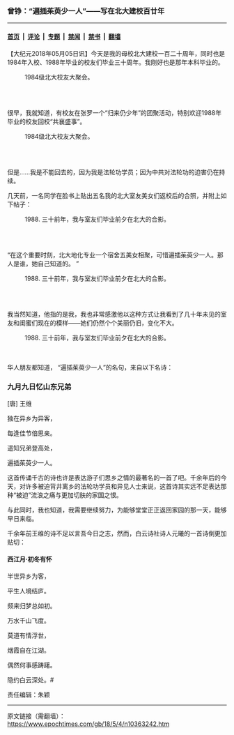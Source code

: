 ### 曾铮：“遍插茱萸少一人”——写在北大建校百廿年

---

#### [首页](../../../..?n10363242) &nbsp;|&nbsp; [评论](../../../../../epoch-comment?n10363242) &nbsp;|&nbsp; [专题](../../../../../epoch-special?n10363242) &nbsp;|&nbsp; [禁闻](../../../../../epoch-news?n10363242) &nbsp;|&nbsp; [禁书](../../../../../books?n10363242) &nbsp;|&nbsp; [翻墙](https://github.com/gfw-breaker/nogfw/blob/master/README.md?n10363242)


<div class="post_content" id="artbody" itemprop="articleBody">
 <!-- article content begin -->
 <p>
  【大纪元2018年05月05日讯】今天是我的母校北大建校一百二十周年，同时也是1984年入校、1988年毕业的校友们毕业三十周年。我刚好也是那年本科毕业的。
 </p>
 <figure aria-describedby="caption-attachment-10363248" class="wp-caption alignnone" id="attachment_10363248" style="width: 600px">
  <ok href="https://i.epochtimes.com/assets/uploads/2018/05/7da8cc66d7e54e1699989510ea2e8bb5.jpg-mobile.jpeg" target="_blank">
   <img alt="" class="size-large wp-image-10363248" src="https://i.epochtimes.com/assets/uploads/2018/05/7da8cc66d7e54e1699989510ea2e8bb5.jpg-mobile-600x403.jpeg"/>
  </ok>
  <br/><figcaption class="wp-caption-text" id="caption-attachment-10363248">
   1984级北大校友大聚会。
  </figcaption><br/>
 </figure><br/>
 <p>
  很早，我就知道，有校友在张罗一个“归来仍少年”的团聚活动，特别欢迎1988年毕业的校友回校“共襄盛事”。
 </p>
 <figure aria-describedby="caption-attachment-10363252" class="wp-caption alignnone" id="attachment_10363252" style="width: 600px">
  <ok href="https://i.epochtimes.com/assets/uploads/2018/05/292d14cdcef04516947cae0fa5aa08aa.jpg-mobile.jpeg" target="_blank">
   <img alt="" class="size-large wp-image-10363252" src="https://i.epochtimes.com/assets/uploads/2018/05/292d14cdcef04516947cae0fa5aa08aa.jpg-mobile-600x386.jpeg"/>
  </ok>
  <br/><figcaption class="wp-caption-text" id="caption-attachment-10363252">
   1984级北大校友大聚会。
  </figcaption><br/>
 </figure><br/>
 <p>
  但是……我是不能回去的，因为我是法轮功学员；因为中共对法轮功的迫害仍在持续。
 </p>
 <p>
  几天前，一名同学在脸书上贴出五名我的北大室友美女们返校后的合照，并附上如下帖子：
 </p>
 <figure aria-describedby="caption-attachment-10363268" class="wp-caption alignnone" id="attachment_10363268" style="width: 600px">
  <ok href="https://i.epochtimes.com/assets/uploads/2018/05/ZZandClassmatesatUnnamedLakeinPekingUniversity-88.jpg" target="_blank">
   <img alt="" class="size-large wp-image-10363268" src="https://i.epochtimes.com/assets/uploads/2018/05/ZZandClassmatesatUnnamedLakeinPekingUniversity-88-600x415.jpg"/>
  </ok>
  <br/><figcaption class="wp-caption-text" id="caption-attachment-10363268">
   1988. 三十前年，我与室友们毕业前夕在北大的合影。
  </figcaption><br/>
 </figure><br/>
 <p>
  “在这个重要时刻，北大地化专业一个宿舍五美女相聚，可惜遍插茱萸少一人。那人是谁，她自己知道的。 ”
 </p>
 <figure aria-describedby="caption-attachment-10363271" class="wp-caption alignnone" id="attachment_10363271" style="width: 600px">
  <ok href="https://i.epochtimes.com/assets/uploads/2018/05/ZZandClassmatesinPekingUniversity-88.jpg" target="_blank">
   <img alt="" class="size-large wp-image-10363271" src="https://i.epochtimes.com/assets/uploads/2018/05/ZZandClassmatesinPekingUniversity-88-600x415.jpg"/>
  </ok>
  <br/><figcaption class="wp-caption-text" id="caption-attachment-10363271">
   1988. 三十前年，我与室友们毕业前夕在北大的合影。
  </figcaption><br/>
 </figure><br/>
 <p>
  我当然知道，他指的是我，我也非常感激他以这种方式让我看到了几十年未见的室友和闺蜜们现在的模样——她们仍然个个美丽仍旧，变化不大。
 </p>
 <figure aria-describedby="caption-attachment-10363273" class="wp-caption alignnone" id="attachment_10363273" style="width: 600px">
  <ok href="https://i.epochtimes.com/assets/uploads/2018/05/ZZandClassmatesinPekingUniversity2-88.jpg" target="_blank">
   <img alt="" class="size-large wp-image-10363273" src="https://i.epochtimes.com/assets/uploads/2018/05/ZZandClassmatesinPekingUniversity2-88-600x419.jpg"/>
  </ok>
  <br/><figcaption class="wp-caption-text" id="caption-attachment-10363273">
   1988. 三十前年，我与室友们毕业前夕在北大的合影。
  </figcaption><br/>
 </figure><br/>
 <div class="_5wd4 _1nc7">
  <div class="_h8t">
   <div class="_5wd9 direction_ltr">
    <div class="_1e-x _n4o">
     <div class="_5w1r _3_om _5wdf">
      <div class="_4gx_">
       <div class="_d97">
       </div>
       <div class="_d97">
        <span class="_5yl5">
         华人朋友都知道，
        </span>
        “遍插茱萸少一人”的名句，来自以下名诗：
       </div>
      </div>
     </div>
    </div>
   </div>
  </div>
 </div>
 <h3>
  九月九日忆山东兄弟
 </h3>
 <p>
  [唐] 王维
 </p>
 <p>
  独在异乡为异客，
 </p>
 <p>
  每逢佳节倍思亲。
 </p>
 <p>
  遥知兄弟登高处，
 </p>
 <p>
  遍插茱萸少一人。
 </p>
 <p>
  这首传诵千古的诗也许是表达游子们思乡之情的最著名的一首了吧。千余年后的今天，对许多被迫背井离乡的法轮功学员和异见人士来说，这首诗其实远不足表达那种“被迫”流浪之痛与更加切肤的家国之恨。
 </p>
 <p>
  与此同时，我也知道，我需要继续努力，为能够堂堂正正返回家园的那一天，能够早日来临。
 </p>
 <p>
  千余年前王维的诗不足以言吾今日之志，然而，白云诗社诗人元曦的一首诗倒更加贴切：
 </p>
 <h4>
  西江月·初冬有怀
 </h4>
 <p>
  半世异乡为客，
 </p>
 <p>
  平生人境结庐。
 </p>
 <p>
  频来归梦总如初。
 </p>
 <p>
  万水千山飞度。
 </p>
 <p>
  莫道有情浮世，
 </p>
 <p>
  烟霞自在江湖。
 </p>
 <p>
  偶然何事感踌躇。
 </p>
 <p>
  隐约白云深处。#
 </p>
 <p>
  责任编辑：朱颖
 </p>
 <!-- article content end -->
 <div id="below_article_ad">
 </div>
</div>


---

原文链接（需翻墙）：https://www.epochtimes.com/gb/18/5/4/n10363242.htm